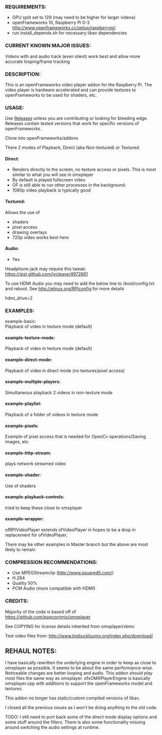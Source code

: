 ### REQUIREMENTS:   
- GPU split set to 128 (may need to be higher for larger videos)
- openFrameworks 10, Raspberry Pi 0-3 http://www.openframeworks.cc/setup/raspberrypi/
- run install_depends.sh for necessary libav dependencies

### CURRENT KNOWN MAJOR ISSUES:  
Videos with and audio track (even silent) work best and allow more accurate looping/frame tracking

### DESCRIPTION:   
This is an openFrameworks video player addon for the Raspberry Pi. The video player is hardware accelerated and can provide textures to openFrameworks to be used for shaders, etc.

### USAGE:   

Use [Releases](https://github.com/jvcleave/ofxOMXPlayer/releases) unless you are contributing or looking for bleeding edge. Releases contain tested versions that work for specific versions of openFrameworks.


Clone into openFrameworks/addons

There 2 modes of Playback, Direct (aka Non-textured) or Textured. 

#### Direct:
- Renders directly to the screen, no texture access or pixels. This is most similar to what you will see in omxplayer
- By default is played fullscreen video
- OF is still able to run other processes in the background. 
- 1080p video playback is typically good

#### Textured:   
Allows the use of
- shaders
- pixel access
- drawing overlays
- 720p video works best here

#### Audio:   
- Yes


Headphone jack may require this tweak:   
https://gist.github.com/jvcleave/4972661

To use HDMI Audio you may need to add the below line to /boot/config.txt and reboot. See http://elinux.org/RPiconfig for more details

hdmi_drive=2

### EXAMPLES:   
example-basic:   
Playback of video in texture mode (default)

#### example-texture-mode:
Playback of video in texture mode (default)

#### example-direct-mode:
Playback of video in direct mode (no textures/pixel access)

#### example-multiple-players:   
Simultaneous playback 2 videos in non-texture mode

#### example-playlist:   
Playback of a folder of videos in texture mode

#### example-pixels:   
Example of pixel access that is needed for OpenCv operations/Saving images, etc

#### example-http-stream:   
plays network streamed video

#### example-shader:   
Use of shaders

#### example-playback-controls:   
tried to keep these close to omxplayer

#### example-wrapper:   
ofRPIVideoPlayer extends ofVideoPlayer in hopes to be  a drop in replacement for ofVideoPlayer, 

There may be other examples in Master branch but the above are most likely to remain

### COMPRESSION RECOMMENDATIONS:   
- Use MPEGStreamclip (http://www.squared5.com/)
- H.264
- Quality 50%
- PCM Audio (more compatible with HDMI)

### CREDITS:   
Majority of the code is based off of 
https://github.com/popcornmix/omxplayer

See  COPYING for license details inherited from omxplayer/xbmc

Test video files from:
http://www.bigbuckbunny.org/index.php/download/

## REHAUL NOTES:
I have basically rewritten the underlying engine in order to keep as close to omxplayer as possible.
It seems to be about the same performance-wise. Noticeable changes are better looping and audio. This addon *should* play most files the same way as omxplayer. ofxOMXPlayerEngine is basically omxplayer.cpp with additions to support the openFrameworks model and textures.

This addon no longer has static/custom compiled versions of libav.

I closed all the previous issues as I won't be doing anything to the old code.

TODO:
I still need to port back some of the direct mode display options and some stuff around the filters. There is also some functionality missing around switching the audio settings at runtime. 








